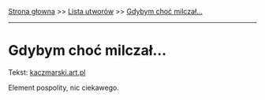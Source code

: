 [Strona głowna](../index.md) >> [Lista utworów](../list.md) >> [Gdybym choć milczał…](160.md)

---

# Gdybym choć milczał…

Tekst: [kaczmarski.art.pl](https://www.kaczmarski.art.pl/tworczosc/wiersze/gdybym-choc-milczal/)

Element pospolity, nic ciekawego.